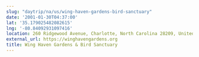 ```yaml
---
slug: "daytrip/na/us/wing-haven-gardens-bird-sanctuary"
date: '2001-01-30T04:37:00'
lat: '35.179025482082615'
lng: '-80.84092931097416'
location: 260 Ridgewood Avenue, Charlotte, North Carolina 28209, United States
external_url: https://winghavengardens.org
title: Wing Haven Gardens & Bird Sanctuary
---
```



